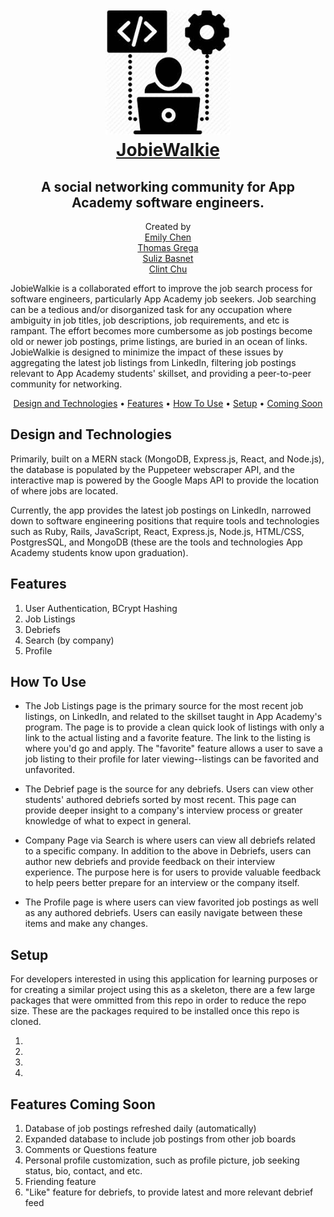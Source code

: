 <h1 align="center">
   <br>
   <a href="https://jobiewalkie.herokuapp.com/#/"><img src="https://github.com/yinghuanchen/JobieWalkie/blob/master/images/jobiewalkie-icon.jpeg" alt="JobieWalkie" width="200">
   <br>
   JobieWalkie</a>
   <br>
</h1>

<h2 align="center">A social networking community for App Academy software engineers.</h2>

<p align="center">
   Created by
   <br>
   <a href="https://github.com/yinghuanchen">Emily Chen</a>
   <br>
   <a href="https://github.com/thomaslgrega">Thomas Grega</a>
   <br>
   <a href="https://github.com/sulizz">Suliz Basnet</a>
   <br>
   <a href="https://github.com/clint-chu">Clint Chu</a>
   <br>
</p>

<p>
JobieWalkie is a collaborated effort to improve the job search process for software engineers, particularly App Academy job seekers. Job searching can be a tedious and/or disorganized task for any occupation where ambiguity in job titles, job descriptions, job requirements, and etc is rampant. The effort becomes more cumbersome as job postings become old or newer job postings, prime listings, are buried in an ocean of links. JobieWalkie is designed to minimize the impact of these issues by aggregating the latest job listings from LinkedIn, filtering job postings relevant to App Academy students' skillset, and providing a peer-to-peer community for networking.
</p>

<p align="center">
   <a href="#design-and-technologies">Design and Technologies</a> •
   <a href="#features">Features</a> •
   <a href="#how-to-use">How To Use</a> •
   <a href="#setup">Setup</a> •
   <a href="#features-coming-soon">Coming Soon</a>
</p>

## Design and Technologies

Primarily, built on a MERN stack (MongoDB, Express.js, React, and Node.js), the database is populated by the Puppeteer webscraper API, and the interactive map is powered by the Google Maps API to provide the location of where jobs are located.

Currently, the app provides the latest job postings on LinkedIn, narrowed down to software engineering positions that require tools and technologies such as Ruby, Rails, JavaScript, React, Express.js, Node.js, HTML/CSS, PostgresSQL, and MongoDB (these are the tools and technologies App Academy students know upon graduation).

## Features
1. User Authentication, BCrypt Hashing
2. Job Listings
3. Debriefs
4. Search (by company)
5. Profile

## How To Use
- The Job Listings page is the primary source for the most recent job listings, on LinkedIn, and related to the skillset taught in App Academy's program. The page is to provide a clean quick look of listings with only a link to the actual listing and a favorite feature. The link to the listing is where you'd go and apply. The "favorite" feature allows a user to save a job listing to their profile for later viewing--listings can be favorited and unfavorited.

- The Debrief page is the source for any debriefs. Users can view other students' authored debriefs sorted by most recent. This page can provide deeper insight to a company's interview process or greater knowledge of what to expect in general.

- Company Page via Search is where users can view all debriefs related to a specific company. In addition to the above in Debriefs, users can author new debriefs and provide feedback on their interview experience. The purpose here is for users to provide valuable feedback to help peers better prepare for an interview or the company itself.

- The Profile page is where users can view favorited job postings as well as any authored debriefs. Users can easily navigate between these items and make any changes.

## Setup
For developers interested in using this application for learning purposes or for creating a similar project using this as a skeleton, there are a few large packages that were ommitted from this repo in order to reduce the repo size. These are the packages required to be installed once this repo is cloned.

1.
2.
3.
4.

## Features Coming Soon
1. Database of job postings refreshed daily (automatically)
2. Expanded database to include job postings from other job boards
3. Comments or Questions feature
4. Personal profile customization, such as profile picture, job seeking status, bio, contact, and etc.
5. Friending feature
6. "Like" feature for debriefs, to provide latest and more relevant debrief feed

[Ying Huan Chen]: https://github.com/yinghuanchen
[clint_chu]: https://github.com/clint-chu
[thomas_grega]: https://github.com/thomaslgrega
[suliz_basnet]: https://github.com/sulizz